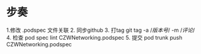 #  步奏

1.修改 .podspec 文件关联
2. 同步github
3. 打tag git tag -a /*版本号*/ -m /*评论*/ 
4. 检查 pod spec lint CZWNetworking.podspec
5. 提交 pod trunk push CZWNetworking.podspec

